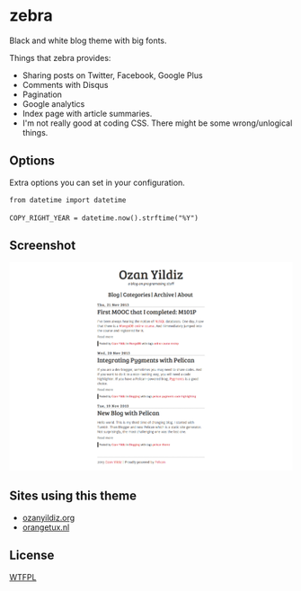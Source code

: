 zebra
=====

Black and white blog theme with big fonts.

Things that zebra provides:
* Sharing posts on Twitter, Facebook, Google Plus
* Comments with Disqus
* Pagination
* Google analytics
* Index page with article summaries.
* I'm not really good at coding CSS. There might be some wrong/unlogical things.

Options
-------
Extra options you can set in your configuration.
    
    from datetime import datetime

    COPY_RIGHT_YEAR = datetime.now().strftime("%Y")

Screenshot
----------

![index screenshot](screenshot.png)

Sites using this theme
--------------------

* [ozanyildiz.org](http://www.ozanyildiz.org)
* [orangetux.nl](http://orangetux.nl/)

License
-------
[WTFPL](http://www.wtfpl.net/)
